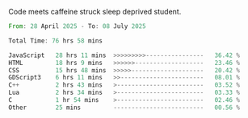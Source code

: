 Code meets caffeine struck sleep deprived student.

<!--START_SECTION:waka-->

```rust
From: 28 April 2025 - To: 08 July 2025

Total Time: 76 hrs 58 mins

JavaScript   28 hrs 11 mins  >>>>>>>>>----------------   36.42 %
HTML         18 hrs 9 mins   >>>>>>-------------------   23.46 %
CSS          15 hrs 48 mins  >>>>>--------------------   20.42 %
GDScript3    6 hrs 11 mins   >>-----------------------   08.01 %
C++          2 hrs 43 mins   >------------------------   03.52 %
Lua          2 hrs 34 mins   >------------------------   03.33 %
C            1 hr 54 mins    >------------------------   02.46 %
Other        25 mins         -------------------------   00.56 %
```

<!--END_SECTION:waka-->
